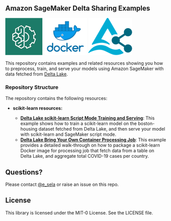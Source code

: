 ## Amazon SageMaker Delta Sharing Examples
![AWS ML](img/aws_ml.png) ![Docker](img/docker.png) ![Delta Sharing](img/delta-sharing.png) 

This repository contains examples and related resources showing you how to preprocess, train, and serve your models using Amazon SageMaker with data fetched from [Delta Lake](https://github.com/delta-io/delta-sharing). 

### Repository Structure

The repository contains the following resources:

- **scikit-learn resources:**  

  - [**Delta Lake scikit-learn Script Mode Training and Serving**](delta_lake_scikit_learn_training_and_serving):  This example shows how to train a scikit-learn model on the boston-housing dataset fetched from Delta Lake, and then serve your model with scikit-learn and SageMaker script mode.
  - [**Delta Lake Bring Your Own Container Processing Job**](delta_lake_bring_your_own_container_processing):  This example provides a detailed walk-through on how to package a scikit-learn Docker image for processing job that fetch data from a table on Delta Lake, and aggregate total COVID-19 cases per country. 
    


## Questions?

Please contact [@e_sela](https://twitter.com/e_sela) or raise an issue on this repo.

## License

This library is licensed under the MIT-0 License. See the LICENSE file.